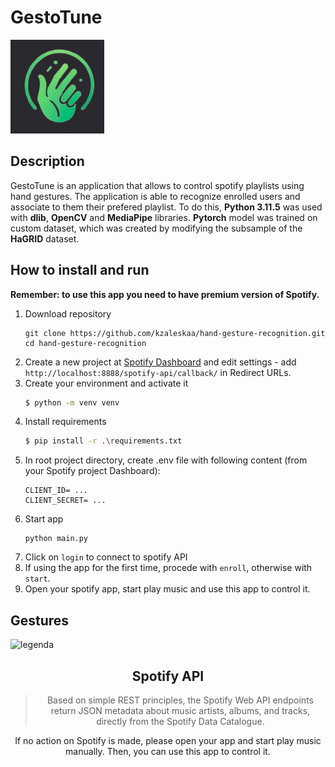 # GestoTune

<img src="logos_graphics/gestotune_logo.png" alt="Image" width="150" height="150">  


## Description

GestoTune is an application that allows to control spotify playlists using hand gestures. The application is able to recognize enrolled users and associate to them their prefered playlist.
To do this, **Python 3.11.5** was used with **dlib**, **OpenCV** and **MediaPipe** libraries. **Pytorch** model was trained on custom dataset, which was created by modifying the subsample of the **HaGRID** dataset.

## How to install and run

**Remember: to use this app you need to have premium version of Spotify.**

1. Download repository
   ```
   git clone https://github.com/kzaleskaa/hand-gesture-recognition.git
   cd hand-gesture-recognition
   ```
2. Create a new project at [Spotify Dashboard](https://developer.spotify.com/dashboard/) and edit settings - add `http://localhost:8888/spotify-api/callback/` in Redirect URLs.
3. Create your environment and activate it
   ```bash
   $ python -m venv venv
   ```
4. Install requirements
   ```bash
   $ pip install -r .\requirements.txt
   ```
5. In root project directory, create .env file with following content (from your Spotify project Dashboard):
   ```
   CLIENT_ID= ...
   CLIENT_SECRET= ...
   ```
6. Start app
   ```
   python main.py
   ```
7. Click on `login` to connect to spotify API
8. If using the app for the first time, procede with `enroll`, otherwise with `start`.
9. Open your spotify app, start play music and use this app to control it.

## Gestures
![legenda](https://github.com/Alessandro297/GestoTune/assets/152632307/08137d0e-a168-4665-b1d7-58fa7a1f350b)
<div align="center">
   
## Spotify API

> Based on simple REST principles, the Spotify Web API endpoints return JSON metadata about music artists, albums, and tracks, directly from the Spotify Data Catalogue.

If no action on Spotify is made, please open your app and start play music manually. Then, you can use this app to control it.


